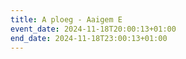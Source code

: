 ```yaml
---
title: A ploeg - Aaigem E
event_date: 2024-11-18T20:00:13+01:00
end_date: 2024-11-18T23:00:13+01:00
---
```

